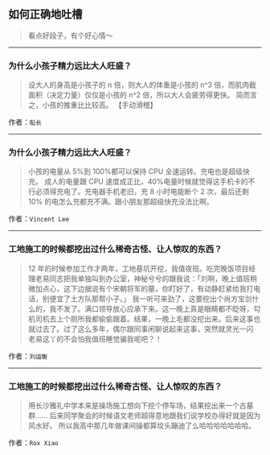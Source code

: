 ## 如何正确地吐槽

> 看点好段子，有个好心情～


 
---

### 为什么小孩子精力远比大人旺盛？

> 设大人的身高是小孩子的 n 倍，则大人的体重是小孩的 n^3 倍，而肌肉截面积（决定力量）仅仅是小孩的 n^2 倍，所以大人会疲劳得更快。
> 简而言之，小孩的推重比比较高。
> 【手动滑稽】


作者：`船长`

---

### 为什么小孩子精力远比大人旺盛？

> 小孩的电量从 5%到 100%都可以保持 CPU 全速运转。充电也是超级快充。
> 成人的电量跟 CPU 速度成正比，40%电量时候就觉得这手机卡的不行必须得充电了。充电器手机老旧，充 8 小时电能断个 2 次，最后还剩 10% 的电怎么充都充不满。跟小朋友那超级快充没法比啊。


作者：`Vincent Lee`

---

### 工地施工的时候都挖出过什么稀奇古怪、让人惊叹的东西？

> 12 年的时候参加工作才两年，工地基坑开挖，我值夜班。吃完晚饭项目经理老易同志把我单独叫到办公室，神秘兮兮的跟我说：「刘啊，晚上值班稍微加点心，这下边据说有个宋朝将军的墓，你盯好了，有动静赶紧给我打电话，别便宜了土方队那帮小子。」
> 我一听可来劲了，这要挖出个尚方宝剑什么的，我不发了。满口领导放心应承下来。这一晚上真是眼睛都不眨呀，勾机司机去上个厕所我都偷偷跟着。结果，一晚上毛都没挖出来。后来这事也就过去了。过了这么多年，偶尔跟同事闲聊说起来这事，突然就灵光一闪
>  
> 老易这丫的不会怕我值班睡觉骗我呢吧？！


作者：`刘运衡`

---

### 工地施工的时候都挖出过什么稀奇古怪、让人惊叹的东西？

> 用长沙雅礼中学本来是操场施工想向下挖个停车场，结果挖出来一个古墓群……
> 后来同学聚会的时候语文老师超得意地跟我们说学校办得好就是因为风水好。
> 所以我高中那几年做课间操都算坟头蹦迪了么哈哈哈哈哈哈哈。


作者：`Rox Xiao`